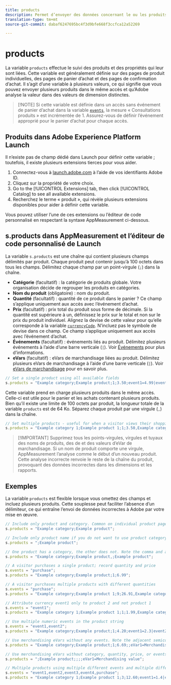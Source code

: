 ```yaml
---
title: products
description: Permet d’envoyer des données concernant le ou les produits affichés ou du panier.
translation-type: tm+mt
source-git-commit: dabaf6247695bc4f3d9bfe668f3ccfca12a52269

---
```



# products

La variable `products` effectue le suivi des produits et des propriétés qui leur sont liées. Cette variable est généralement définie sur des pages de produit individuelles, des pages de panier d’achat et des pages de confirmation d’achat. Il s’agit d’une variable à plusieurs valeurs, ce qui signifie que vous pouvez envoyer plusieurs produits dans le même accès et qu’Adobe analyse la valeur dans des valeurs de dimension distinctes.

>[!NOTE] Si cette variable est définie dans un accès sans événement de panier d’achat dans la variable [`events`](events/events-overview.md), la mesure « Consultations produits » est incrémentée de 1. Assurez-vous de définir l’événement approprié pour le panier d’achat pour chaque accès.

## Produits dans Adobe Experience Platform Launch

Il n’existe pas de champ dédié dans Launch pour définir cette variable ; toutefois, il existe plusieurs extensions tierces pour vous aider.

1. Connectez-vous à [launch.adobe.com](https://launch.adobe.com) à l’aide de vos identifiants Adobe ID.
2. Cliquez sur la propriété de votre choix.
3. Go to the [!UICONTROL Extensions] tab, then click [!UICONTROL Catalog] to see all available extensions.
4. Recherchez le terme « produit », qui révèle plusieurs extensions disponibles pour aider à définir cette variable.

Vous pouvez utiliser l’une de ces extensions ou l’éditeur de code personnalisé en respectant la syntaxe AppMeasurement ci-dessous.

## s.products dans AppMeasurement et l’éditeur de code personnalisé de Launch

La variable `s.products` est une chaîne qui contient plusieurs champs délimités par produit. Chaque produit peut contenir jusqu’à 100 octets dans tous les champs. Délimitez chaque champ par un point-virgule (`;`) dans la chaîne.

* **Catégorie** (facultatif) : la catégorie de produits globale. Votre organisation décide de regrouper les produits en catégories.
* **Nom du produit** (obligatoire) : nom du produit.
* **Quantité** (facultatif) : quantité de ce produit dans le panier ? Ce champ s’applique uniquement aux accès avec l’événement d’achat.
* **Prix** (facultatif) : prix total du produit sous forme de décimale. Si la quantité est supérieure à un, définissez le prix sur le total et non sur le prix du produit individuel. Alignez la devise de cette valeur pour qu’elle corresponde à la variable [`currencyCode`](../config-vars/currencycode.md). N’incluez pas le symbole de devise dans ce champ. Ce champ s’applique uniquement aux accès avec l’événement d’achat.
* **Événements** (facultatif) : événements liés au produit. Délimitez plusieurs événements à l’aide d’une barre verticale (`|`). Voir [Événements](events/events-overview.md) pour plus d’informations.
* **eVars** (facultatif) : eVars de marchandisage liées au produit. Délimitez plusieurs eVars de marchandisage à l’aide d’une barre verticale (`|`). Voir [eVars de marchandisage](../../../components/c-variables/c-merch-variables/var-merchandising.md) pour en savoir plus.

```js
// Set a single product using all available fields
s.products = "Example category;Example product;1;3.50;event1=4.99|event2=5.99;eVar1=Example merchandising value 1|eVar2=Example merchandising value 2";
```

Cette variable prend en charge plusieurs produits dans le même accès. Celle-ci est utile pour le panier et les achats contenant plusieurs produits. Bien qu’il existe une limite de 100 octets par produit, la longueur totale de la variable `products` est de 64 Ko. Séparez chaque produit par une virgule (`,`) dans la chaîne.

```js
// Set multiple products - useful for when a visitor views their shopping cart
s.products = "Example category 1;Example product 1;1;3.50,Example category 2;Example product 2,1,5.99";
```

>[!IMPORTANT] Supprimez tous les points-virgules, virgules et tuyaux des noms de produits, des  de et des valeurs d’eVar de marchandisage. Si un nom de produit comporte une virgule, AppMeasurement l’analyse comme le début d’un nouveau produit. Cette analyse incorrecte renvoie le reste de la chaîne du produit, provoquant des données incorrectes dans les dimensions et les rapports.

## Exemples

La variable `products` est flexible lorsque vous omettez des champs et incluez plusieurs produits. Cette souplesse peut faciliter l’absence d’un délimiteur, ce qui entraîne l’envoi de données incorrectes à Adobe par votre mise en œuvre.

```js
// Include only product and category. Common on individual product pages
s.products = "Example category;Example product";

// Include only product name if you do not want to use product category
s.products = ";Example product";

// One product has a category, the other does not. Note the comma and adjacent semicolon to omit category
s.products = "Example category;Example product,;Example product";

// A visitor purchases a single product; record quantity and price
s.events = "purchase";
s.products = "Example category;Example product;1;6.99";

// A visitor purchases multiple products with different quantities
s.events = "purchase";
s.products = "Example category;Example product 1;9;26.91,Example category;Example product 2;4;9.96";

// Attribute currency event1 only to product 2 and not product 1
s.events = "event1";
s.products = "Example category 1;Example product 1;1;1.99,Example category 2;Example product 2;1;2.69;event1=1.29";

// Use multiple numeric events in the product string
s.events = "event1,event2";
s.products = "Example category;Example product;1;4.20;event1=2.3|event2=5";

// Use merchandising eVars without any events. Note the adjacent semicolons to skip events
s.products = "Example category;Example product;1;6.69;;eVar1=Merchandising value";

// Use merchandising eVars without category, quantity, price, or events
s.products = ";Example product;;;;eVar1=Merchandising value";

// Multiple products using multiple different events and multiple different merchandising eVars
s.events = "event1,event2,event3,event4,purchase";
s.products = "Example category 1;Example product 1;3;12.60;event1=1.4|event2=9;eVar1=Merchandising value|eVar2=Another merchandising value,Example category 2;Example product 2;1;59.99;event3=6.99|event4=1;eVar3=Merchandising value 3|eVar4=Example value four";
```
